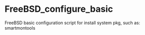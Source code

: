 # FreeBSD_configure_basic
FreeBSD basic configuration script for install system pkg, such as:
smartmontools
